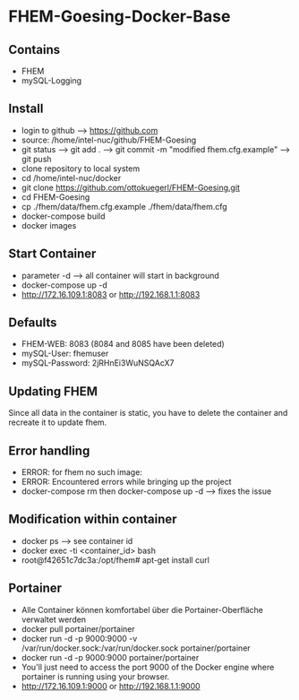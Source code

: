 # FHEM-Goesing-Docker-Base

## Contains

- FHEM
- mySQL-Logging

## Install

- login to github --> https://github.com
- source: /home/intel-nuc/github/FHEM-Goesing
- git status --> git add . --> git commit -m "modified fhem.cfg.example" --> git push
- clone repository to local system
- cd /home/intel-nuc/docker
- git clone https://github.com/ottokuegerl/FHEM-Goesing.git
- cd FHEM-Goesing
- cp ./fhem/data/fhem.cfg.example ./fhem/data/fhem.cfg
- docker-compose build
- docker images

## Start Container

- parameter -d --> all container will start in background
- docker-compose up -d
- http://172.16.109.1:8083 or http://192.168.1.1:8083

## Defaults

- FHEM-WEB: 8083 (8084 and 8085 have been deleted)
- mySQL-User: fhemuser
- mySQL-Password: 2jRHnEi3WuNSQAcX7

## Updating FHEM

Since all data in the container is static, you have to delete the container and recreate it to update fhem.

## Error handling
- ERROR: for fhem no such image:
- ERROR: Encountered errors while bringing up the project
- docker-compose rm then docker-compose up -d --> fixes the issue

## Modification within container
- docker ps --> see container id
- docker exec -ti <container_id> bash
- root@f42651c7dc3a:/opt/fhem# apt-get install curl

## Portainer
- Alle Container können komfortabel über die Portainer-Oberfläche verwaltet werden
- docker pull portainer/portainer
- docker run -d -p 9000:9000 -v /var/run/docker.sock:/var/run/docker.sock portainer/portainer
- docker run -d -p 9000:9000 portainer/portainer
- You'll just need to access the port 9000 of the Docker engine where portainer is running using your browser. 
- http://172.16.109.1:9000 or http://192.168.1.1:9000

